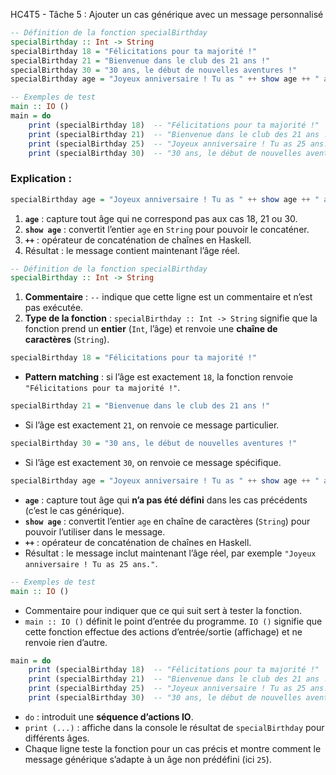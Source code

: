 HC4T5 - Tâche 5 : Ajouter un cas générique avec un message personnalisé

```haskell
-- Définition de la fonction specialBirthday
specialBirthday :: Int -> String
specialBirthday 18 = "Félicitations pour ta majorité !"
specialBirthday 21 = "Bienvenue dans le club des 21 ans !"
specialBirthday 30 = "30 ans, le début de nouvelles aventures !"
specialBirthday age = "Joyeux anniversaire ! Tu as " ++ show age ++ " ans."

-- Exemples de test
main :: IO ()
main = do
    print (specialBirthday 18)  -- "Félicitations pour ta majorité !"
    print (specialBirthday 21)  -- "Bienvenue dans le club des 21 ans !"
    print (specialBirthday 25)  -- "Joyeux anniversaire ! Tu as 25 ans."
    print (specialBirthday 30)  -- "30 ans, le début de nouvelles aventures !"
```

### Explication :

```haskell
specialBirthday age = "Joyeux anniversaire ! Tu as " ++ show age ++ " ans."
```

1. **`age`** : capture tout âge qui ne correspond pas aux cas 18, 21 ou 30.
2. **`show age`** : convertit l’entier `age` en `String` pour pouvoir le concaténer.
3. **`++`** : opérateur de concaténation de chaînes en Haskell.
4. Résultat : le message contient maintenant l’âge réel.

```haskell
-- Définition de la fonction specialBirthday
specialBirthday :: Int -> String
```

1. **Commentaire** : `--` indique que cette ligne est un commentaire et n’est pas exécutée.
2. **Type de la fonction** : `specialBirthday :: Int -> String` signifie que la fonction prend un **entier** (`Int`, l’âge) et renvoie une **chaîne de caractères** (`String`).

```haskell
specialBirthday 18 = "Félicitations pour ta majorité !"
```

* **Pattern matching** : si l’âge est exactement `18`, la fonction renvoie `"Félicitations pour ta majorité !"`.

```haskell
specialBirthday 21 = "Bienvenue dans le club des 21 ans !"
```

* Si l’âge est exactement `21`, on renvoie ce message particulier.

```haskell
specialBirthday 30 = "30 ans, le début de nouvelles aventures !"
```

* Si l’âge est exactement `30`, on renvoie ce message spécifique.

```haskell
specialBirthday age = "Joyeux anniversaire ! Tu as " ++ show age ++ " ans."
```

* **`age`** : capture tout âge qui **n’a pas été défini** dans les cas précédents (c’est le cas générique).
* **`show age`** : convertit l’entier `age` en chaîne de caractères (`String`) pour pouvoir l’utiliser dans le message.
* **`++`** : opérateur de concaténation de chaînes en Haskell.
* Résultat : le message inclut maintenant l’âge réel, par exemple `"Joyeux anniversaire ! Tu as 25 ans."`.

```haskell
-- Exemples de test
main :: IO ()
```

* Commentaire pour indiquer que ce qui suit sert à tester la fonction.
* `main :: IO ()` définit le point d’entrée du programme. `IO ()` signifie que cette fonction effectue des actions d’entrée/sortie (affichage) et ne renvoie rien d’autre.

```haskell
main = do
    print (specialBirthday 18)  -- "Félicitations pour ta majorité !"
    print (specialBirthday 21)  -- "Bienvenue dans le club des 21 ans !"
    print (specialBirthday 25)  -- "Joyeux anniversaire ! Tu as 25 ans."
    print (specialBirthday 30)  -- "30 ans, le début de nouvelles aventures !"
```

* `do` : introduit une **séquence d’actions IO**.
* `print (...)` : affiche dans la console le résultat de `specialBirthday` pour différents âges.
* Chaque ligne teste la fonction pour un cas précis et montre comment le message générique s’adapte à un âge non prédéfini (ici `25`).


